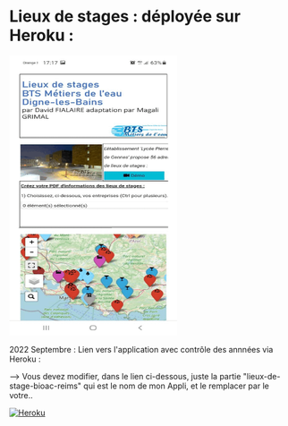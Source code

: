 # Lieux de stages : déployée sur Heroku :
<img src="https://github.com/dfialaire/Lieux_de_stage_Heroku/blob/main/Present_Lieux2stages.gif" width=300 height=500 />

2022 Septembre : Lien vers l'application avec contrôle des annnées via Heroku :

--> Vous devez modifier, dans le lien ci-dessous, juste la partie "lieux-de-stage-bioac-reims" qui est le nom de
mon Appli, et le remplacer par le votre..

[![Heroku](https://heroku-badge.herokuapp.com/?app=heroku-badge)](https://lieux-de-stage-bioac-reims.herokuapp.com/)

